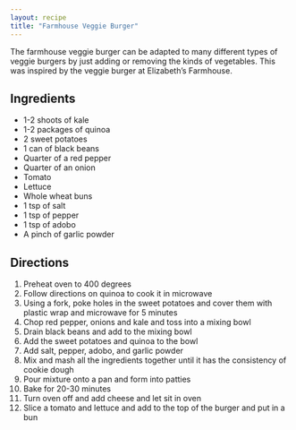 ```yaml
---
layout: recipe
title: "Farmhouse Veggie Burger"
---
```


The farmhouse veggie burger can be adapted to many different types of veggie burgers by just adding or removing the kinds of vegetables. This was inspired by the veggie burger at Elizabeth’s Farmhouse.

## Ingredients

- 1-2 shoots of kale
- 1-2 packages of quinoa
- 2 sweet potatoes
- 1 can of black beans
- Quarter of a red pepper
- Quarter of an onion
- Tomato
- Lettuce
- Whole wheat buns
- 1 tsp of salt
- 1 tsp of pepper
- 1 tsp of adobo
- A pinch of garlic powder

## Directions

1. Preheat oven to 400 degrees
2. Follow directions on quinoa to cook it in microwave
3. Using a fork, poke holes in the sweet potatoes and cover them with plastic wrap and microwave for 5 minutes
4. Chop red pepper, onions and kale and toss into a mixing bowl
5. Drain black beans and add to the mixing bowl
6. Add the sweet potatoes and quinoa to the bowl
7. Add salt, pepper, adobo, and garlic powder
8. Mix and mash all the ingredients together until it has the consistency of cookie dough
9. Pour mixture onto a pan and form into patties
10. Bake for 20-30 minutes
11. Turn oven off and add cheese and let sit in oven
12. Slice a tomato and lettuce and add to the top of the burger and put in a bun

